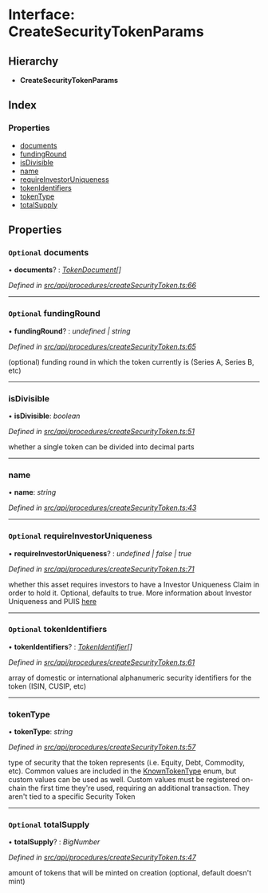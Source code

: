 # Interface: CreateSecurityTokenParams

## Hierarchy

* **CreateSecurityTokenParams**

## Index

### Properties

* [documents](createsecuritytokenparams.md#optional-documents)
* [fundingRound](createsecuritytokenparams.md#optional-fundinground)
* [isDivisible](createsecuritytokenparams.md#isdivisible)
* [name](createsecuritytokenparams.md#name)
* [requireInvestorUniqueness](createsecuritytokenparams.md#optional-requireinvestoruniqueness)
* [tokenIdentifiers](createsecuritytokenparams.md#optional-tokenidentifiers)
* [tokenType](createsecuritytokenparams.md#tokentype)
* [totalSupply](createsecuritytokenparams.md#optional-totalsupply)

## Properties

### `Optional` documents

• **documents**? : *[TokenDocument](tokendocument.md)[]*

*Defined in [src/api/procedures/createSecurityToken.ts:66](https://github.com/PolymathNetwork/polymesh-sdk/blob/da0f7fd7/src/api/procedures/createSecurityToken.ts#L66)*

___

### `Optional` fundingRound

• **fundingRound**? : *undefined | string*

*Defined in [src/api/procedures/createSecurityToken.ts:65](https://github.com/PolymathNetwork/polymesh-sdk/blob/da0f7fd7/src/api/procedures/createSecurityToken.ts#L65)*

(optional) funding round in which the token currently is (Series A, Series B, etc)

___

###  isDivisible

• **isDivisible**: *boolean*

*Defined in [src/api/procedures/createSecurityToken.ts:51](https://github.com/PolymathNetwork/polymesh-sdk/blob/da0f7fd7/src/api/procedures/createSecurityToken.ts#L51)*

whether a single token can be divided into decimal parts

___

###  name

• **name**: *string*

*Defined in [src/api/procedures/createSecurityToken.ts:43](https://github.com/PolymathNetwork/polymesh-sdk/blob/da0f7fd7/src/api/procedures/createSecurityToken.ts#L43)*

___

### `Optional` requireInvestorUniqueness

• **requireInvestorUniqueness**? : *undefined | false | true*

*Defined in [src/api/procedures/createSecurityToken.ts:71](https://github.com/PolymathNetwork/polymesh-sdk/blob/da0f7fd7/src/api/procedures/createSecurityToken.ts#L71)*

whether this asset requires investors to have a Investor Uniqueness Claim in order
  to hold it. Optional, defaults to true. More information about Investor Uniqueness and PUIS [here](https://developers.polymesh.live/introduction/identity#polymesh-unique-identity-system-puis)

___

### `Optional` tokenIdentifiers

• **tokenIdentifiers**? : *[TokenIdentifier](tokenidentifier.md)[]*

*Defined in [src/api/procedures/createSecurityToken.ts:61](https://github.com/PolymathNetwork/polymesh-sdk/blob/da0f7fd7/src/api/procedures/createSecurityToken.ts#L61)*

array of domestic or international alphanumeric security identifiers for the token (ISIN, CUSIP, etc)

___

###  tokenType

• **tokenType**: *string*

*Defined in [src/api/procedures/createSecurityToken.ts:57](https://github.com/PolymathNetwork/polymesh-sdk/blob/da0f7fd7/src/api/procedures/createSecurityToken.ts#L57)*

type of security that the token represents (i.e. Equity, Debt, Commodity, etc). Common values are included in the
  [KnownTokenType](../enums/knowntokentype.md) enum, but custom values can be used as well. Custom values must be registered on-chain the first time
  they're used, requiring an additional transaction. They aren't tied to a specific Security Token

___

### `Optional` totalSupply

• **totalSupply**? : *BigNumber*

*Defined in [src/api/procedures/createSecurityToken.ts:47](https://github.com/PolymathNetwork/polymesh-sdk/blob/da0f7fd7/src/api/procedures/createSecurityToken.ts#L47)*

amount of tokens that will be minted on creation (optional, default doesn't mint)
